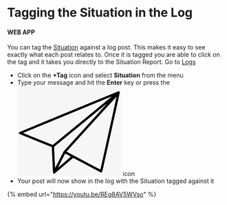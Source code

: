 # Tagging the Situation in the Log

#### WEB APP

You can tag the [Situation](./) against a log post. This makes it easy to see exactly what each post relates to. Once it is tagged you are able to click on the tag and it takes you directly to the Situation Report. Go to [Logs](../updates/)

* Click on the **+Tag** icon and select **Situation** from the menu
* Type your message and hit the **Enter** key or press the<img src="../../.gitbook/assets/paper airplane icon.png" alt="" data-size="line"> icon
* Your post will now show in the log with the Situation tagged against it

{% embed url="https://youtu.be/REg8AV5WVso" %}

